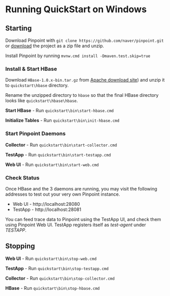 # Running QuickStart on Windows

## Starting
Download Pinpoint with `git clone https://github.com/naver/pinpoint.git` or [download](https://github.com/naver/pinpoint/archive/master.zip) the project as a zip file and unzip.

Install Pinpoint by running `mvnw.cmd install -Dmaven.test.skip=true`

### Install & Start HBase
Download `HBase-1.0.x-bin.tar.gz` from [Apache download site](http://apache.mirror.cdnetworks.com/hbase/)) and unzip it to `quickstart\hbase` directory.

Rename the unzipped directory to `hbase` so that the final HBase directory looks like `quickstart\hbase\hbase`.

**Start HBase** - Run `quickstart\bin\start-hbase.cmd`

**Initialize Tables** - Run `quickstart\bin\init-hbase.cmd`

### Start Pinpoint Daemons

**Collector** - Run `quickstart\bin\start-collector.cmd`

**TestApp** - Run `quickstart\bin\start-testapp.cmd`

**Web UI** - Run `quickstart\bin\start-web.cmd`

### Check Status
Once HBase and the 3 daemons are running, you may visit the following addresses to test out your very own Pinpoint instance.

* Web UI - http://localhost:28080
* TestApp - http://localhost:28081

You can feed trace data to Pinpoint using the TestApp UI, and check them using Pinpoint Web UI. TestApp registers itself as *test-agent* under *TESTAPP*.

## Stopping

**Web UI** - Run `quickstart\bin\stop-web.cmd`

**TestApp** - Run `quickstart\bin\stop-testapp.cmd`

**Collector** - Run `quickstart\bin\stop-collector.cmd`

**HBase** - Run `quickstart\bin\stop-hbase.cmd`
